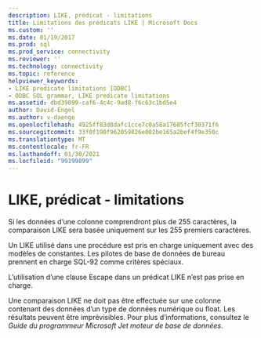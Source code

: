 ```yaml
---
description: LIKE, prédicat - limitations
title: Limitations des prédicats LIKE | Microsoft Docs
ms.custom: ''
ms.date: 01/19/2017
ms.prod: sql
ms.prod_service: connectivity
ms.reviewer: ''
ms.technology: connectivity
ms.topic: reference
helpviewer_keywords:
- LIKE predicate limitations [ODBC]
- ODBC SQL grammar, LIKE predicate limitations
ms.assetid: dbd39099-caf6-4c4c-9ad8-f6c63c1bd5e4
author: David-Engel
ms.author: v-daenge
ms.openlocfilehash: 4925ff83d8dafc1cce7c0a58a17685fcf30371f6
ms.sourcegitcommit: 33f0f190f962059826e002be165a2bef4f9e350c
ms.translationtype: MT
ms.contentlocale: fr-FR
ms.lasthandoff: 01/30/2021
ms.locfileid: "99199899"
---
```

# <a name="like-predicate-limitations"></a>LIKE, prédicat - limitations
Si les données d’une colonne comprendront plus de 255 caractères, la comparaison LIKE sera basée uniquement sur les 255 premiers caractères.  
  
 Un LIKE utilisé dans une procédure est pris en charge uniquement avec des modèles de constantes. Les pilotes de base de données de bureau prennent en charge SQL-92 comme critères spéciaux.  
  
 L’utilisation d’une clause Escape dans un prédicat LIKE n’est pas prise en charge.  
  
 Une comparaison LIKE ne doit pas être effectuée sur une colonne contenant des données d’un type de données numérique ou float. Les résultats peuvent être imprévisibles. Pour plus d’informations, consultez le *Guide du programmeur Microsoft Jet moteur de base de données*.
